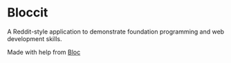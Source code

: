 # Bloccit

A Reddit-style application to demonstrate foundation programming and web development skills.

Made with help from [Bloc](http://bloc.io)